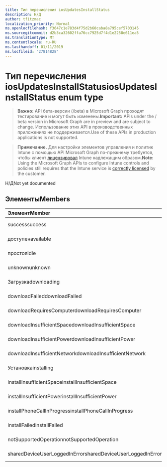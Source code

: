 ```yaml
---
title: Тип перечисления iosUpdatesInstallStatus
description: Н/Д
author: tfitzmac
localization_priority: Normal
ms.openlocfilehash: f3647c1e783d4f75d2b60caba8a795cef5703145
ms.sourcegitcommit: d2b3ca32602ffa76cc7925d7f4d1e2258e611ea5
ms.translationtype: MT
ms.contentlocale: ru-RU
ms.lasthandoff: 01/11/2019
ms.locfileid: "27814828"
---
```

# <a name="iosupdatesinstallstatus-enum-type"></a><span data-ttu-id="6fed0-103">Тип перечисления iosUpdatesInstallStatus</span><span class="sxs-lookup"><span data-stu-id="6fed0-103">iosUpdatesInstallStatus enum type</span></span>

> <span data-ttu-id="6fed0-104">**Важно:** API бета-версии (/beta) в Microsoft Graph проходят тестирование и могут быть изменены.</span><span class="sxs-lookup"><span data-stu-id="6fed0-104">**Important:** APIs under the / beta version in Microsoft Graph are in preview and are subject to change.</span></span> <span data-ttu-id="6fed0-105">Использование этих API в производственных приложениях не поддерживается.</span><span class="sxs-lookup"><span data-stu-id="6fed0-105">Use of these APIs in production applications is not supported.</span></span>

> <span data-ttu-id="6fed0-106">**Примечание.** Для настройки элементов управления и политик Intune с помощью API Microsoft Graph по-прежнему требуется, чтобы клиент [лицензировал](https://go.microsoft.com/fwlink/?linkid=839381) Intune надлежащим образом.</span><span class="sxs-lookup"><span data-stu-id="6fed0-106">**Note:** Using the Microsoft Graph APIs to configure Intune controls and policies still requires that the Intune service is [correctly licensed](https://go.microsoft.com/fwlink/?linkid=839381) by the customer.</span></span>

<span data-ttu-id="6fed0-107">Н/Д</span><span class="sxs-lookup"><span data-stu-id="6fed0-107">Not yet documented</span></span>
## <a name="members"></a><span data-ttu-id="6fed0-108">Элементы</span><span class="sxs-lookup"><span data-stu-id="6fed0-108">Members</span></span>
|<span data-ttu-id="6fed0-109">Элемент</span><span class="sxs-lookup"><span data-stu-id="6fed0-109">Member</span></span>|<span data-ttu-id="6fed0-110">Значение</span><span class="sxs-lookup"><span data-stu-id="6fed0-110">Value</span></span>|<span data-ttu-id="6fed0-111">Описание</span><span class="sxs-lookup"><span data-stu-id="6fed0-111">Description</span></span>|
|:---|:---|:---|
|<span data-ttu-id="6fed0-112">success</span><span class="sxs-lookup"><span data-stu-id="6fed0-112">success</span></span>|<span data-ttu-id="6fed0-113">0</span><span class="sxs-lookup"><span data-stu-id="6fed0-113">0</span></span>|<span data-ttu-id="6fed0-114">Н/Д</span><span class="sxs-lookup"><span data-stu-id="6fed0-114">Not yet documented</span></span>|
|<span data-ttu-id="6fed0-115">доступен</span><span class="sxs-lookup"><span data-stu-id="6fed0-115">available</span></span>|<span data-ttu-id="6fed0-116">1</span><span class="sxs-lookup"><span data-stu-id="6fed0-116">1</span></span>|<span data-ttu-id="6fed0-117">Н/Д</span><span class="sxs-lookup"><span data-stu-id="6fed0-117">Not yet documented</span></span>|
|<span data-ttu-id="6fed0-118">простоя</span><span class="sxs-lookup"><span data-stu-id="6fed0-118">idle</span></span>|<span data-ttu-id="6fed0-119">2</span><span class="sxs-lookup"><span data-stu-id="6fed0-119">2</span></span>|<span data-ttu-id="6fed0-120">Н/Д</span><span class="sxs-lookup"><span data-stu-id="6fed0-120">Not yet documented</span></span>|
|<span data-ttu-id="6fed0-121">unknown</span><span class="sxs-lookup"><span data-stu-id="6fed0-121">unknown</span></span>|<span data-ttu-id="6fed0-122">3</span><span class="sxs-lookup"><span data-stu-id="6fed0-122">3</span></span>|<span data-ttu-id="6fed0-123">Н/Д</span><span class="sxs-lookup"><span data-stu-id="6fed0-123">Not yet documented</span></span>|
|<span data-ttu-id="6fed0-124">Загрузка</span><span class="sxs-lookup"><span data-stu-id="6fed0-124">downloading</span></span>|<span data-ttu-id="6fed0-125">-2016330712</span><span class="sxs-lookup"><span data-stu-id="6fed0-125">-2016330712</span></span>|<span data-ttu-id="6fed0-126">Н/Д</span><span class="sxs-lookup"><span data-stu-id="6fed0-126">Not yet documented</span></span>|
|<span data-ttu-id="6fed0-127">downloadFailed</span><span class="sxs-lookup"><span data-stu-id="6fed0-127">downloadFailed</span></span>|<span data-ttu-id="6fed0-128">-2016330711</span><span class="sxs-lookup"><span data-stu-id="6fed0-128">-2016330711</span></span>|<span data-ttu-id="6fed0-129">Н/Д</span><span class="sxs-lookup"><span data-stu-id="6fed0-129">Not yet documented</span></span>|
|<span data-ttu-id="6fed0-130">downloadRequiresComputer</span><span class="sxs-lookup"><span data-stu-id="6fed0-130">downloadRequiresComputer</span></span>|<span data-ttu-id="6fed0-131">-2016330710</span><span class="sxs-lookup"><span data-stu-id="6fed0-131">-2016330710</span></span>|<span data-ttu-id="6fed0-132">Н/Д</span><span class="sxs-lookup"><span data-stu-id="6fed0-132">Not yet documented</span></span>|
|<span data-ttu-id="6fed0-133">downloadInsufficientSpace</span><span class="sxs-lookup"><span data-stu-id="6fed0-133">downloadInsufficientSpace</span></span>|<span data-ttu-id="6fed0-134">-2016330709</span><span class="sxs-lookup"><span data-stu-id="6fed0-134">-2016330709</span></span>|<span data-ttu-id="6fed0-135">Н/Д</span><span class="sxs-lookup"><span data-stu-id="6fed0-135">Not yet documented</span></span>|
|<span data-ttu-id="6fed0-136">downloadInsufficientPower</span><span class="sxs-lookup"><span data-stu-id="6fed0-136">downloadInsufficientPower</span></span>|<span data-ttu-id="6fed0-137">-2016330708</span><span class="sxs-lookup"><span data-stu-id="6fed0-137">-2016330708</span></span>|<span data-ttu-id="6fed0-138">Н/Д</span><span class="sxs-lookup"><span data-stu-id="6fed0-138">Not yet documented</span></span>|
|<span data-ttu-id="6fed0-139">downloadInsufficientNetwork</span><span class="sxs-lookup"><span data-stu-id="6fed0-139">downloadInsufficientNetwork</span></span>|<span data-ttu-id="6fed0-140">-2016330707</span><span class="sxs-lookup"><span data-stu-id="6fed0-140">-2016330707</span></span>|<span data-ttu-id="6fed0-141">Н/Д</span><span class="sxs-lookup"><span data-stu-id="6fed0-141">Not yet documented</span></span>|
|<span data-ttu-id="6fed0-142">Установка</span><span class="sxs-lookup"><span data-stu-id="6fed0-142">installing</span></span>|<span data-ttu-id="6fed0-143">-2016330706</span><span class="sxs-lookup"><span data-stu-id="6fed0-143">-2016330706</span></span>|<span data-ttu-id="6fed0-144">Н/Д</span><span class="sxs-lookup"><span data-stu-id="6fed0-144">Not yet documented</span></span>|
|<span data-ttu-id="6fed0-145">installInsufficientSpace</span><span class="sxs-lookup"><span data-stu-id="6fed0-145">installInsufficientSpace</span></span>|<span data-ttu-id="6fed0-146">-2016330705</span><span class="sxs-lookup"><span data-stu-id="6fed0-146">-2016330705</span></span>|<span data-ttu-id="6fed0-147">Н/Д</span><span class="sxs-lookup"><span data-stu-id="6fed0-147">Not yet documented</span></span>|
|<span data-ttu-id="6fed0-148">installInsufficientPower</span><span class="sxs-lookup"><span data-stu-id="6fed0-148">installInsufficientPower</span></span>|<span data-ttu-id="6fed0-149">-2016330704</span><span class="sxs-lookup"><span data-stu-id="6fed0-149">-2016330704</span></span>|<span data-ttu-id="6fed0-150">Н/Д</span><span class="sxs-lookup"><span data-stu-id="6fed0-150">Not yet documented</span></span>|
|<span data-ttu-id="6fed0-151">installPhoneCallInProgress</span><span class="sxs-lookup"><span data-stu-id="6fed0-151">installPhoneCallInProgress</span></span>|<span data-ttu-id="6fed0-152">-2016330703</span><span class="sxs-lookup"><span data-stu-id="6fed0-152">-2016330703</span></span>|<span data-ttu-id="6fed0-153">Н/Д</span><span class="sxs-lookup"><span data-stu-id="6fed0-153">Not yet documented</span></span>|
|<span data-ttu-id="6fed0-154">installFailed</span><span class="sxs-lookup"><span data-stu-id="6fed0-154">installFailed</span></span>|<span data-ttu-id="6fed0-155">-2016330702</span><span class="sxs-lookup"><span data-stu-id="6fed0-155">-2016330702</span></span>|<span data-ttu-id="6fed0-156">Н/Д</span><span class="sxs-lookup"><span data-stu-id="6fed0-156">Not yet documented</span></span>|
|<span data-ttu-id="6fed0-157">notSupportedOperation</span><span class="sxs-lookup"><span data-stu-id="6fed0-157">notSupportedOperation</span></span>|<span data-ttu-id="6fed0-158">-2016330701</span><span class="sxs-lookup"><span data-stu-id="6fed0-158">-2016330701</span></span>|<span data-ttu-id="6fed0-159">Н/Д</span><span class="sxs-lookup"><span data-stu-id="6fed0-159">Not yet documented</span></span>|
|<span data-ttu-id="6fed0-160">sharedDeviceUserLoggedInError</span><span class="sxs-lookup"><span data-stu-id="6fed0-160">sharedDeviceUserLoggedInError</span></span>|<span data-ttu-id="6fed0-161">-2016330699</span><span class="sxs-lookup"><span data-stu-id="6fed0-161">-2016330699</span></span>|<span data-ttu-id="6fed0-162">Н/Д</span><span class="sxs-lookup"><span data-stu-id="6fed0-162">Not yet documented</span></span>|





